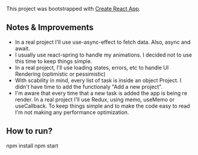 This project was bootstrapped with [Create React App](https://github.com/facebook/create-react-app).

## Notes & Improvements

- In a real project I'll use use-async-effect to fetch data. Also, async and await.
- I usually use react-spring to handle my animations. I decided not to use this time to keep things simple.
- In a real project, I'll use loading states, errors, etc to handle UI Rendering (optimistic or pessimistic)
- With scability in mind, every list of task is inside an object Project. I didn't have time to add the functionaly "Add a new project".
- I'm aware that every time that a new task is added the app is being re render. In a real project I'll use Redux, using memo, useMemo or useCallback. To keep things simple and to make the code easy to read I'm not making any performance optimization.

## How to run?

npm install
npm start
